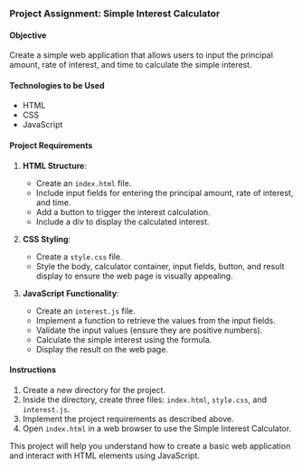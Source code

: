 ### Project Assignment: Simple Interest Calculator

#### Objective
Create a simple web application that allows users to input the principal amount, rate of interest, and time to calculate the simple interest.

#### Technologies to be Used
- HTML
- CSS
- JavaScript

#### Project Requirements
1. **HTML Structure**:
   - Create an `index.html` file.
   - Include input fields for entering the principal amount, rate of interest, and time.
   - Add a button to trigger the interest calculation.
   - Include a div to display the calculated interest.

2. **CSS Styling**:
   - Create a `style.css` file.
   - Style the body, calculator container, input fields, button, and result display to ensure the web page is visually appealing.

3. **JavaScript Functionality**:
   - Create an `interest.js` file.
   - Implement a function to retrieve the values from the input fields.
   - Validate the input values (ensure they are positive numbers).
   - Calculate the simple interest using the formula.
   - Display the result on the web page.

#### Instructions
1. Create a new directory for the project.
2. Inside the directory, create three files: `index.html`, `style.css`, and `interest.js`.
3. Implement the project requirements as described above.
4. Open `index.html` in a web browser to use the Simple Interest Calculator.

This project will help you understand how to create a basic web application and interact with HTML elements using JavaScript.
